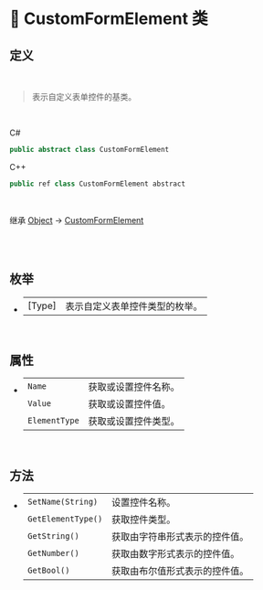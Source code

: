 # 🔖 CustomFormElement 类

## 定义

<br>

>表示自定义表单控件的基类。

<br>

C#
```csharp
public abstract class CustomFormElement
```
C++
```cpp
public ref class CustomFormElement abstract
```
<br>

继承 [Object](https://docs.microsoft.com/zh-cn/DotNET/api/system.object?view=net-6.0) → [CustomFormElement](zh_CN/NET/APIs/Namespace/LLNET.Form/Class/CustomFormElement.md)

<br>

<br>

## 枚举

- 
    |||
    |-|-|
    |[Type]|表示自定义表单控件类型的枚举。|
    
<br>

## 属性

- 
    |||
    |-|-|
    |`Name`|获取或设置控件名称。|
    |`Value`|获取或设置控件值。|
    |`ElementType`|获取或设置控件类型。|

<br>

## 方法

- 
    |||
    |-|-|
    |`SetName(String)`|设置控件名称。|
    |`GetElementType()`|获取控件类型。|
    |`GetString()`|获取由字符串形式表示的控件值。|
    |`GetNumber()`|获取由数字形式表示的控件值。|
    |`GetBool()`|获取由布尔值形式表示的控件值。|